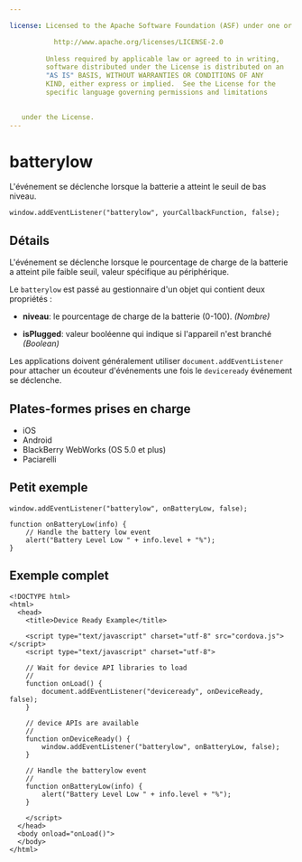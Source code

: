```yaml
---

license: Licensed to the Apache Software Foundation (ASF) under one or more contributor license agreements. See the NOTICE file distributed with this work for additional information regarding copyright ownership. The ASF licenses this file to you under the Apache License, Version 2.0 (the "License"); you may not use this file except in compliance with the License. You may obtain a copy of the License at

           http://www.apache.org/licenses/LICENSE-2.0
    
         Unless required by applicable law or agreed to in writing,
         software distributed under the License is distributed on an
         "AS IS" BASIS, WITHOUT WARRANTIES OR CONDITIONS OF ANY
         KIND, either express or implied.  See the License for the
         specific language governing permissions and limitations
    

   under the License.
---
```


# batterylow

L'événement se déclenche lorsque la batterie a atteint le seuil de bas niveau.

    window.addEventListener("batterylow", yourCallbackFunction, false);
    

## Détails

L'événement se déclenche lorsque le pourcentage de charge de la batterie a atteint pile faible seuil, valeur spécifique au périphérique.

Le `batterylow` est passé au gestionnaire d'un objet qui contient deux propriétés :

*   **niveau**: le pourcentage de charge de la batterie (0-100). *(Nombre)*

*   **isPlugged**: valeur booléenne qui indique si l'appareil n'est branché *(Boolean)*

Les applications doivent généralement utiliser `document.addEventListener` pour attacher un écouteur d'événements une fois le `deviceready` événement se déclenche.

## Plates-formes prises en charge

*   iOS
*   Android
*   BlackBerry WebWorks (OS 5.0 et plus)
*   Paciarelli

## Petit exemple

    window.addEventListener("batterylow", onBatteryLow, false);
    
    function onBatteryLow(info) {
        // Handle the battery low event
        alert("Battery Level Low " + info.level + "%");
    }
    

## Exemple complet

    <!DOCTYPE html>
    <html>
      <head>
        <title>Device Ready Example</title>
    
        <script type="text/javascript" charset="utf-8" src="cordova.js"></script>
        <script type="text/javascript" charset="utf-8">
    
        // Wait for device API libraries to load
        //
        function onLoad() {
            document.addEventListener("deviceready", onDeviceReady, false);
        }
    
        // device APIs are available
        //
        function onDeviceReady() {
            window.addEventListener("batterylow", onBatteryLow, false);
        }
    
        // Handle the batterylow event
        //
        function onBatteryLow(info) {
            alert("Battery Level Low " + info.level + "%");
        }
    
        </script>
      </head>
      <body onload="onLoad()">
      </body>
    </html>
